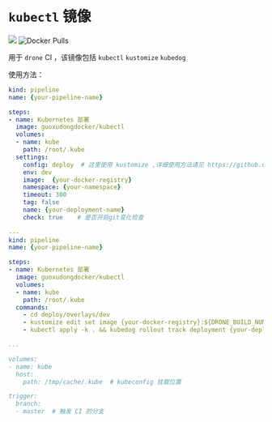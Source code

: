 # `kubectl` 镜像
![](https://img.shields.io/docker/cloud/automated/guoxudongdocker/kubectl.svg)
![Docker Pulls](https://img.shields.io/docker/pulls/guoxudongdocker/kubectl.svg)

用于 `drone` CI ，该镜像包括 `kubectl` `kustomize` `kubedog`

使用方法：

```yaml
kind: pipeline
name: {your-pipeline-name}

steps:
- name: Kubernetes 部署
  image: guoxudongdocker/kubectl
  volumes:
  - name: kube
    path: /root/.kube
  settings:
    config: deploy  # 这里使用 kustomize ,详细使用方法请见 https://github.com/kubernetes-sigs/kustomize
    env: dev
    image:  {your-docker-registry}
    namespace: {your-namespace}
    timeout: 300
    tag: false
    name: {your-deployment-name}
    check: true    # 是否开启git变化检查
    
---    
kind: pipeline
name: {your-pipeline-name}

steps:
- name: Kubernetes 部署
  image: guoxudongdocker/kubectl
  volumes:
  - name: kube
    path: /root/.kube
  commands:
    - cd deploy/overlays/dev    
    - kustomize edit set image {your-docker-registry}:${DRONE_BUILD_NUMBER}
    - kubectl apply -k . && kubedog rollout track deployment {your-deployment-name} -n {your-namespace} -t {your-tomeout}

...

volumes:
- name: kube
  host:
    path: /tmp/cache/.kube  # kubeconfig 挂载位置

trigger:
  branch:
  - master  # 触发 CI 的分支
```